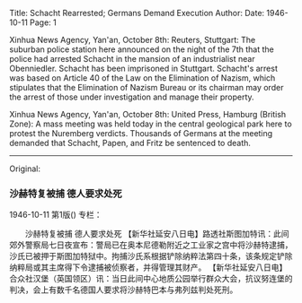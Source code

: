 Title: Schacht Rearrested; Germans Demand Execution
Author:
Date: 1946-10-11
Page: 1

Xinhua News Agency, Yan'an, October 8th: Reuters, Stuttgart: The suburban police station here announced on the night of the 7th that the police had arrested Schacht in the mansion of an industrialist near Obenniedler. Schacht has been imprisoned in Stuttgart. Schacht's arrest was based on Article 40 of the Law on the Elimination of Nazism, which stipulates that the Elimination of Nazism Bureau or its chairman may order the arrest of those under investigation and manage their property.

Xinhua News Agency, Yan'an, October 8th: United Press, Hamburg (British Zone): A mass meeting was held today in the central geological park here to protest the Nuremberg verdicts. Thousands of Germans at the meeting demanded that Schacht, Papen, and Fritz be sentenced to death.



<hr /> 

Original: 


### 沙赫特复被捕  德人要求处死

1946-10-11
第1版()
专栏：

　　沙赫特复被捕
    德人要求处死
    【新华社延安八日电】路透社斯图加特讯：此间郊外警察局七日夜宣布：警局已在奥本尼德勒附近之工业家之宫中将沙赫特逮捕，沙氏已被押于斯图加特狱中。拘捕沙氏系根据铲除纳粹法第四十条，该条规定铲除纳粹局或其主席得下令逮捕被侦察者，并得管理其财产。
    【新华社延安八日电】合众社汉堡（英国领区）讯：当日此间中心地质公园举行群众大会，抗议努连堡的判决，会上有数千名德国人要求将沙赫特巴本与弗列兹判处死刑。
